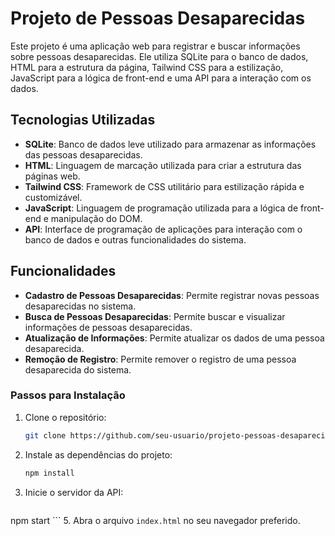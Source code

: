 # Projeto de Pessoas Desaparecidas

Este projeto é uma aplicação web para registrar e buscar informações sobre pessoas desaparecidas. Ele utiliza SQLite para o banco de dados, HTML para a estrutura da página, Tailwind CSS para a estilização, JavaScript para a lógica de front-end e uma API para a interação com os dados.

## Tecnologias Utilizadas

- **SQLite**: Banco de dados leve utilizado para armazenar as informações das pessoas desaparecidas.
- **HTML**: Linguagem de marcação utilizada para criar a estrutura das páginas web.
- **Tailwind CSS**: Framework de CSS utilitário para estilização rápida e customizável.
- **JavaScript**: Linguagem de programação utilizada para a lógica de front-end e manipulação do DOM.
- **API**: Interface de programação de aplicações para interação com o banco de dados e outras funcionalidades do sistema.

## Funcionalidades

- **Cadastro de Pessoas Desaparecidas**: Permite registrar novas pessoas desaparecidas no sistema.
- **Busca de Pessoas Desaparecidas**: Permite buscar e visualizar informações de pessoas desaparecidas.
- **Atualização de Informações**: Permite atualizar os dados de uma pessoa desaparecida.
- **Remoção de Registro**: Permite remover o registro de uma pessoa desaparecida do sistema.

### Passos para Instalação

1. Clone o repositório:
    ```sh
    git clone https://github.com/seu-usuario/projeto-pessoas-desaparecidas.git
    ```
3. Instale as dependências do projeto:
    ```sh
    npm install
    ```
4. Inicie o servidor da API:
    ```sh
  npm start
    ```
5. Abra o arquivo `index.html` no seu navegador preferido.
